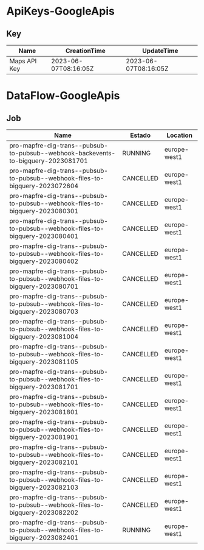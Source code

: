 # ApiKeys-GoogleApis

## Key

| Name         | CreationTime         | UpdateTime           |
| ------------ | -------------------- | -------------------- |
| Maps API Key | 2023-06-07T08:16:05Z | 2023-06-07T08:16:05Z |

# DataFlow-GoogleApis

## Job

| Name                                                                              | Estado    | Location     |
| --------------------------------------------------------------------------------- | --------- | ------------ |
| pro-mapfre-dig-trans--pubsub-to-pubsub--webhook-backevents-to-bigquery-2023081701 | RUNNING   | europe-west1 |
| pro-mapfre-dig-trans--pubsub-to-pubsub--webhook-files-to-bigquery-2023072604      | CANCELLED | europe-west1 |
| pro-mapfre-dig-trans--pubsub-to-pubsub--webhook-files-to-bigquery-2023080301      | CANCELLED | europe-west1 |
| pro-mapfre-dig-trans--pubsub-to-pubsub--webhook-files-to-bigquery-2023080401      | CANCELLED | europe-west1 |
| pro-mapfre-dig-trans--pubsub-to-pubsub--webhook-files-to-bigquery-2023080402      | CANCELLED | europe-west1 |
| pro-mapfre-dig-trans--pubsub-to-pubsub--webhook-files-to-bigquery-2023080701      | CANCELLED | europe-west1 |
| pro-mapfre-dig-trans--pubsub-to-pubsub--webhook-files-to-bigquery-2023080703      | CANCELLED | europe-west1 |
| pro-mapfre-dig-trans--pubsub-to-pubsub--webhook-files-to-bigquery-2023081004      | CANCELLED | europe-west1 |
| pro-mapfre-dig-trans--pubsub-to-pubsub--webhook-files-to-bigquery-2023081105      | CANCELLED | europe-west1 |
| pro-mapfre-dig-trans--pubsub-to-pubsub--webhook-files-to-bigquery-2023081701      | CANCELLED | europe-west1 |
| pro-mapfre-dig-trans--pubsub-to-pubsub--webhook-files-to-bigquery-2023081801      | CANCELLED | europe-west1 |
| pro-mapfre-dig-trans--pubsub-to-pubsub--webhook-files-to-bigquery-2023081901      | CANCELLED | europe-west1 |
| pro-mapfre-dig-trans--pubsub-to-pubsub--webhook-files-to-bigquery-2023082101      | CANCELLED | europe-west1 |
| pro-mapfre-dig-trans--pubsub-to-pubsub--webhook-files-to-bigquery-2023082103      | CANCELLED | europe-west1 |
| pro-mapfre-dig-trans--pubsub-to-pubsub--webhook-files-to-bigquery-2023082202      | CANCELLED | europe-west1 |
| pro-mapfre-dig-trans--pubsub-to-pubsub--webhook-files-to-bigquery-2023082401      | RUNNING   | europe-west1 |